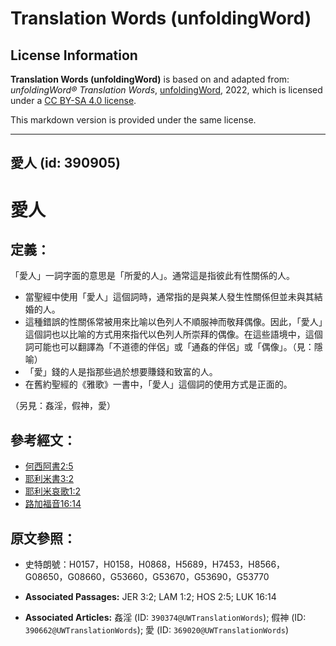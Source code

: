 # Translation Words (unfoldingWord)

## License Information

**Translation Words (unfoldingWord)** is based on and adapted from: _unfoldingWord® Translation Words_, [unfoldingWord](https://unfoldingword.org/utw), 2022, which is licensed under a [CC BY-SA 4.0 license](https://creativecommons.org/licenses/by-sa/4.0/legalcode.en).

This markdown version is provided under the same license.



--------------------------------

## 愛人 (id: 390905)

愛人
==

定義：
---

「愛人」一詞字面的意思是「所愛的人」。通常這是指彼此有性關係的人。

* 當聖經中使用「愛人」這個詞時，通常指的是與某人發生性關係但並未與其結婚的人。
* 這種錯誤的性關係常被用來比喻以色列人不順服神而敬拜偶像。因此，「愛人」這個詞也以比喻的方式用來指代以色列人所崇拜的偶像。在這些語境中，這個詞可能也可以翻譯為「不道德的伴侶」或「通姦的伴侶」或「偶像」。（見：隱喻）
* 「愛」錢的人是指那些過於想要賺錢和致富的人。
* 在舊約聖經的《雅歌》一書中，「愛人」這個詞的使用方式是正面的。

（另見：姦淫，假神，愛）

參考經文：
-----

* [何西阿書2:5](https://ref.ly/Hos2:5)
* [耶利米書3:2](https://ref.ly/Jer3:2)
* [耶利米哀歌1:2](https://ref.ly/Lam1:2)
* [路加福音16:14](https://ref.ly/Luke16:14)

原文參照：
-----

* 史特朗號：H0157，H0158，H0868，H5689，H7453，H8566，G08650，G08660，G53660，G53670，G53690，G53770

* **Associated Passages:** JER 3:2; LAM 1:2; HOS 2:5; LUK 16:14
* **Associated Articles:** 姦淫 (ID: `390374@UWTranslationWords`); 假神 (ID: `390662@UWTranslationWords`); 愛 (ID: `369020@UWTranslationWords`)

